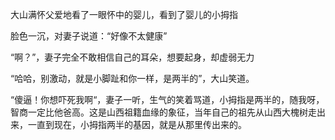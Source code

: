 
大山满怀父爱地看了一眼怀中的婴儿，看到了婴儿的小拇指

脸色一沉，对妻子说道：“好像不太健康”

“啊？”，妻子完全不敢相信自己的耳朵，想要起身，却虚弱无力

“哈哈，别激动，就是小脚趾和你一样，是两半的”，大山笑道。

“傻逼！你想吓死我啊“，妻子一听，生气的笑着骂道，小拇指是两半的，随我呀，智商一定比他爸高。这是山西祖籍血缘的象征，当年自己的祖先从山西大槐树走出来，一直到现在，小拇指两半的基因，就是从那里传出来的。